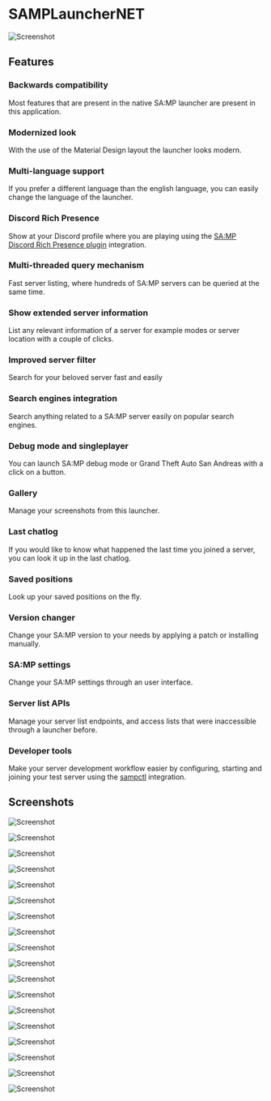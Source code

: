 # SAMPLauncherNET

![Screenshot](screenshots/screenshot001.png)

## Features

### Backwards compatibility
Most features that are present in the native SA:MP launcher are present in this application.

### Modernized look
With the use of the Material Design layout the launcher looks modern.

### Multi-language support
If you prefer a different language than the english language, you can easily change the language of the launcher.

### Discord Rich Presence
Show at your Discord profile where you are playing using the [SA:MP Discord Rich Presence plugin](https://github.com/Hual/samp-discord-plugin) integration.

### Multi-threaded query mechanism
Fast server listing, where hundreds of SA:MP servers can be queried at the same time.

### Show extended server information
List any relevant information of a server for example modes or server location with a couple of clicks.

### Improved server filter
Search for your beloved server fast and easily

### Search engines integration
Search anything related to a SA:MP server easily on popular search engines.

### Debug mode and singleplayer
You can launch SA:MP debug mode or Grand Theft Auto San Andreas with a click on a button.

### Gallery
Manage your screenshots from this launcher.

### Last chatlog
If you would like to know what happened the last time you joined a server, you can look it up in the last chatlog.

### Saved positions
Look up your saved positions on the fly.

### Version changer
Change your SA:MP version to your needs by applying a patch or installing manually.

### SA:MP settings
Change your SA:MP settings through an user interface.

### Server list APIs
Manage your server list endpoints, and access lists that were inaccessible through a launcher before.

### Developer tools
Make your server development workflow easier by configuring, starting and joining your test server using the [sampctl](https://sampctl.com/) integration. 

## Screenshots

![Screenshot](screenshots/screenshot001.png)

![Screenshot](screenshots/screenshot002.png)

![Screenshot](screenshots/screenshot003.png)

![Screenshot](screenshots/screenshot004.png)

![Screenshot](screenshots/screenshot005.png)

![Screenshot](screenshots/screenshot006.png)

![Screenshot](screenshots/screenshot007.png)

![Screenshot](screenshots/screenshot008.png)

![Screenshot](screenshots/screenshot009.png)

![Screenshot](screenshots/screenshot010.png)

![Screenshot](screenshots/screenshot011.png)

![Screenshot](screenshots/screenshot012.png)

![Screenshot](screenshots/screenshot013.png)

![Screenshot](screenshots/screenshot014.png)

![Screenshot](screenshots/screenshot015.png)

![Screenshot](screenshots/screenshot016.png)

![Screenshot](screenshots/screenshot017.png)

![Screenshot](screenshots/screenshot018.png)
